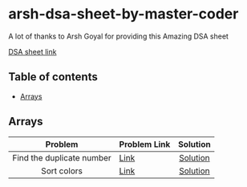 # arsh-dsa-sheet-by-master-coder

<!-- Arsh goyal dsa sheet solutions by master coder -->

A lot of thanks to Arsh Goyal for providing this Amazing DSA sheet

[DSA sheet link](https://docs.google.com/spreadsheets/d/1MGVBJ8HkRbCnU6EQASjJKCqQE8BWng4qgL0n3vCVOxE/edit#gid=0)

## Table of contents

-   [Arrays](#arrays)

## Arrays

|          Problem          | Problem Link                                                     |                                                        Solution                                                        |
| :-----------------------: | ---------------------------------------------------------------- | :--------------------------------------------------------------------------------------------------------------------: |
| Find the duplicate number | [Link](https://leetcode.com/problems/find-the-duplicate-number/) | [Solution](https://github.com/master-coding/arsh-dsa-sheet-by-master-coder/blob/main/Arrays/findTheDuplicateNumber.md) |
| Sort colors | [Link](https://leetcode.com/problems/sort-colors/) | [Solution](https://github.com/master-coding/arsh-dsa-sheet-by-master-coder/blob/main/Arrays/sortColors.md) |
